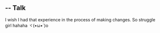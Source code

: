 --
Talk
--
I wish I had that experience in the process of making changes.
 So struggle girl hahaha
ヾ(•ω•`)o
